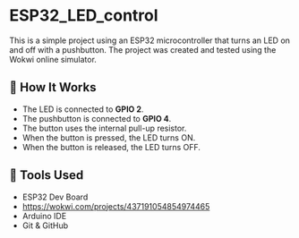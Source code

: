 # ESP32_LED_control

This is a simple project using an ESP32 microcontroller that turns an LED on and off with a pushbutton. The project was created and tested using the Wokwi online simulator.

## 🔧 How It Works

- The LED is connected to **GPIO 2**.
- The pushbutton is connected to **GPIO 4**.
- The button uses the internal pull-up resistor.
- When the button is pressed, the LED turns ON.
- When the button is released, the LED turns OFF.

## 🧰 Tools Used

- ESP32 Dev Board
- https://wokwi.com/projects/437191054854974465
- Arduino IDE
- Git & GitHub
